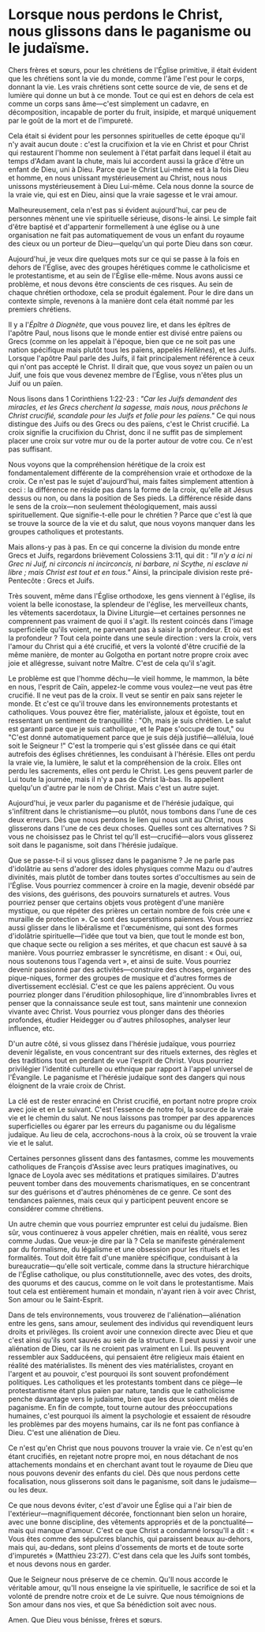 # Lorsque nous perdons le Christ, nous glissons dans le paganisme ou le judaïsme.  

Chers frères et sœurs, pour les chrétiens de l'Église primitive, il était évident que les chrétiens sont la vie du monde, comme l'âme l'est pour le corps, donnant la vie. Les vrais chrétiens sont cette source de vie, de sens et de lumière qui donne un but à ce monde. Tout ce qui est en dehors de cela est comme un corps sans âme—c'est simplement un cadavre, en décomposition, incapable de porter du fruit, insipide, et marqué uniquement par le goût de la mort et de l'impureté.

Cela était si évident pour les personnes spirituelles de cette époque qu'il n'y avait aucun doute : c'est la crucifixion et la vie en Christ et pour Christ qui restaurent l'homme non seulement à l'état parfait dans lequel il était au temps d'Adam avant la chute, mais lui accordent aussi la grâce d'être un enfant de Dieu, uni à Dieu. Parce que le Christ Lui-même est à la fois Dieu et homme, en nous unissant mystérieusement au Christ, nous nous unissons mystérieusement à Dieu Lui-même. Cela nous donne la source de la vraie vie, qui est en Dieu, ainsi que la vraie sagesse et le vrai amour.

Malheureusement, cela n'est pas si évident aujourd'hui, car peu de personnes mènent une vie spirituelle sérieuse, disons-le ainsi. Le simple fait d'être baptisé et d'appartenir formellement à une église ou à une organisation ne fait pas automatiquement de vous un enfant du royaume des cieux ou un porteur de Dieu—quelqu'un qui porte Dieu dans son cœur.

Aujourd'hui, je veux dire quelques mots sur ce qui se passe à la fois en dehors de l'Église, avec des groupes hérétiques comme le catholicisme et le protestantisme, et au sein de l'Église elle-même. Nous avons aussi ce problème, et nous devons être conscients de ces risques. Au sein de chaque chrétien orthodoxe, cela se produit également. Pour le dire dans un contexte simple, revenons à la manière dont cela était nommé par les premiers chrétiens.

Il y a l'*Épître à Diognète*, que vous pouvez lire, et dans les épîtres de l'apôtre Paul, nous lisons que le monde entier est divisé entre païens ou Grecs (comme on les appelait à l'époque, bien que ce ne soit pas une nation spécifique mais plutôt tous les païens, appelés *Hellènes*), et les Juifs. Lorsque l'apôtre Paul parle des Juifs, il fait principalement référence à ceux qui n'ont pas accepté le Christ. Il dirait que, que vous soyez un païen ou un Juif, une fois que vous devenez membre de l'Église, vous n'êtes plus un Juif ou un païen.

Nous lisons dans 1 Corinthiens 1:22-23 : *"Car les Juifs demandent des miracles, et les Grecs cherchent la sagesse, mais nous, nous prêchons le Christ crucifié, scandale pour les Juifs et folie pour les païens."* Ce qui nous distingue des Juifs ou des Grecs ou des païens, c'est le Christ crucifié. La croix signifie la crucifixion du Christ, donc il ne suffit pas de simplement placer une croix sur votre mur ou de la porter autour de votre cou. Ce n'est pas suffisant.

Nous voyons que la compréhension hérétique de la croix est fondamentalement différente de la compréhension vraie et orthodoxe de la croix. Ce n'est pas le sujet d'aujourd'hui, mais faites simplement attention à ceci : la différence ne réside pas dans la forme de la croix, qu'elle ait Jésus dessus ou non, ou dans la position de Ses pieds. La différence réside dans le sens de la croix—non seulement théologiquement, mais aussi spirituellement. Que signifie-t-elle pour le chrétien ? Parce que c'est là que se trouve la source de la vie et du salut, que nous voyons manquer dans les groupes catholiques et protestants.

Mais allons-y pas à pas. En ce qui concerne la division du monde entre Grecs et Juifs, regardons brièvement Colossiens 3:11, qui dit : *"Il n'y a ici ni Grec ni Juif, ni circoncis ni incirconcis, ni barbare, ni Scythe, ni esclave ni libre ; mais Christ est tout et en tous."* Ainsi, la principale division reste pré-Pentecôte : Grecs et Juifs.

Très souvent, même dans l'Église orthodoxe, les gens viennent à l'église, ils voient la belle iconostase, la splendeur de l'église, les merveilleux chants, les vêtements sacerdotaux, la Divine Liturgie—et certaines personnes ne comprennent pas vraiment de quoi il s'agit. Ils restent coincés dans l'image superficielle qu'ils voient, ne parvenant pas à saisir la profondeur. Et où est la profondeur ? Tout cela pointe dans une seule direction : vers la croix, vers l'amour du Christ qui a été crucifié, et vers la volonté d'être crucifié de la même manière, de monter au Golgotha en portant notre propre croix avec joie et allégresse, suivant notre Maître. C'est de cela qu'il s'agit.

Le problème est que l'homme déchu—le vieil homme, le mammon, la bête en nous, l'esprit de Caïn, appelez-le comme vous voulez—ne veut pas être crucifié. Il ne veut pas de la croix. Il veut se sentir en paix sans rejeter le monde. Et c'est ce qu'il trouve dans les environnements protestants et catholiques. Vous pouvez être fier, matérialiste, jaloux et égoïste, tout en ressentant un sentiment de tranquillité : "Oh, mais je suis chrétien. Le salut est garanti parce que je suis catholique, et le Pape s'occupe de tout," ou "C'est donné automatiquement parce que je suis déjà justifié—alléluia, loué soit le Seigneur !" C'est la tromperie qui s'est glissée dans ce qui était autrefois des églises chrétiennes, les conduisant à l'hérésie. Elles ont perdu la vraie vie, la lumière, le salut et la compréhension de la croix. Elles ont perdu les sacrements, elles ont perdu le Christ. Les gens peuvent parler de Lui toute la journée, mais il n'y a pas de Christ là-bas. Ils appellent quelqu'un d'autre par le nom de Christ. Mais c'est un autre sujet.

Aujourd'hui, je veux parler du paganisme et de l'hérésie judaïque, qui s'infiltrent dans le christianisme—ou plutôt, nous tombons dans l'une de ces deux erreurs. Dès que nous perdons le lien qui nous unit au Christ, nous glisserons dans l'une de ces deux choses. Quelles sont ces alternatives ? Si vous ne choisissez pas le Christ tel qu'Il est—crucifié—alors vous glisserez soit dans le paganisme, soit dans l'hérésie judaïque.

Que se passe-t-il si vous glissez dans le paganisme ? Je ne parle pas d'idolâtrie au sens d'adorer des idoles physiques comme Mazu ou d'autres divinités, mais plutôt de tomber dans toutes sortes d'occultismes au sein de l'Église. Vous pourriez commencer à croire en la magie, devenir obsédé par des visions, des guérisons, des pouvoirs surnaturels et autres. Vous pourriez penser que certains objets vous protègent d'une manière mystique, ou que répéter des prières un certain nombre de fois crée une « muraille de protection ». Ce sont des superstitions païennes. Vous pourriez aussi glisser dans le libéralisme et l'œcuménisme, qui sont des formes d'idolâtrie spirituelle—l'idée que tout va bien, que tout le monde est bon, que chaque secte ou religion a ses mérites, et que chacun est sauvé à sa manière. Vous pourriez embrasser le syncrétisme, en disant : « Oui, oui, nous soutenons tous l'agenda vert », et ainsi de suite. Vous pourriez devenir passionné par des activités—construire des choses, organiser des pique-niques, former des groupes de musique et d'autres formes de divertissement ecclésial. C'est ce que les païens apprécient. Ou vous pourriez plonger dans l'érudition philosophique, lire d'innombrables livres et penser que la connaissance seule est tout, sans maintenir une connexion vivante avec Christ. Vous pourriez vous plonger dans des théories profondes, étudier Heidegger ou d'autres philosophes, analyser leur influence, etc.

D'un autre côté, si vous glissez dans l'hérésie judaïque, vous pourriez devenir légaliste, en vous concentrant sur des rituels externes, des règles et des traditions tout en perdant de vue l'esprit de Christ. Vous pourriez privilégier l'identité culturelle ou ethnique par rapport à l'appel universel de l'Évangile. Le paganisme et l'hérésie judaïque sont des dangers qui nous éloignent de la vraie croix de Christ.

La clé est de rester enraciné en Christ crucifié, en portant notre propre croix avec joie et en Le suivant. C'est l'essence de notre foi, la source de la vraie vie et le chemin du salut. Ne nous laissons pas tromper par des apparences superficielles ou égarer par les erreurs du paganisme ou du légalisme judaïque. Au lieu de cela, accrochons-nous à la croix, où se trouvent la vraie vie et le salut.

Certaines personnes glissent dans des fantasmes, comme les mouvements catholiques de François d'Assise avec leurs pratiques imaginatives, ou Ignace de Loyola avec ses méditations et pratiques similaires. D'autres peuvent tomber dans des mouvements charismatiques, en se concentrant sur des guérisons et d'autres phénomènes de ce genre. Ce sont des tendances païennes, mais ceux qui y participent peuvent encore se considérer comme chrétiens.

Un autre chemin que vous pourriez emprunter est celui du judaïsme. Bien sûr, vous continuerez à vous appeler chrétien, mais en réalité, vous serez comme Judas. Que veux-je dire par là ? Cela se manifeste généralement par du formalisme, du légalisme et une obsession pour les rituels et les formalités. Tout doit être fait d'une manière spécifique, conduisant à la bureaucratie—qu'elle soit verticale, comme dans la structure hiérarchique de l'Église catholique, ou plus constitutionnelle, avec des votes, des droits, des quorums et des caucus, comme on le voit dans le protestantisme. Mais tout cela est entièrement humain et mondain, n'ayant rien à voir avec Christ, Son amour ou le Saint-Esprit.

Dans de tels environnements, vous trouverez de l'aliénation—aliénation entre les gens, sans amour, seulement des individus qui revendiquent leurs droits et privilèges. Ils croient avoir une connexion directe avec Dieu et que c'est ainsi qu'ils sont sauvés au sein de la structure. Il peut aussi y avoir une aliénation de Dieu, car ils ne croient pas vraiment en Lui. Ils peuvent ressembler aux Sadducéens, qui pensaient être religieux mais étaient en réalité des matérialistes. Ils mènent des vies matérialistes, croyant en l'argent et au pouvoir, c'est pourquoi ils sont souvent profondément politiques. Les catholiques et les protestants tombent dans ce piège—le protestantisme étant plus païen par nature, tandis que le catholicisme penche davantage vers le judaïsme, bien que les deux soient mêlés de paganisme. En fin de compte, tout tourne autour des préoccupations humaines, c'est pourquoi ils aiment la psychologie et essaient de résoudre les problèmes par des moyens humains, car ils ne font pas confiance à Dieu. C'est une aliénation de Dieu.

Ce n'est qu'en Christ que nous pouvons trouver la vraie vie. Ce n'est qu'en étant crucifiés, en rejetant notre propre moi, en nous détachant de nos attachements mondains et en cherchant avant tout le royaume de Dieu que nous pouvons devenir des enfants du ciel. Dès que nous perdons cette focalisation, nous glisserons soit dans le paganisme, soit dans le judaïsme—ou les deux.

Ce que nous devons éviter, c'est d'avoir une Église qui a l'air bien de l'extérieur—magnifiquement décorée, fonctionnant bien selon un horaire, avec une bonne discipline, des vêtements appropriés et de la ponctualité—mais qui manque d'amour. C'est ce que Christ a condamné lorsqu'Il a dit : « Vous êtes comme des sépulcres blanchis, qui paraissent beaux au-dehors, mais qui, au-dedans, sont pleins d'ossements de morts et de toute sorte d'impuretés » (Matthieu 23:27). C'est dans cela que les Juifs sont tombés, et nous devons nous en garder.

Que le Seigneur nous préserve de ce chemin. Qu'Il nous accorde le véritable amour, qu'Il nous enseigne la vie spirituelle, le sacrifice de soi et la volonté de prendre notre croix et de Le suivre. Que nous témoignions de Son amour dans nos vies, et que Sa bénédiction soit avec nous.

Amen. Que Dieu vous bénisse, frères et sœurs.

